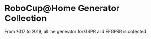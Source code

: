 # RoboCup@Home Generator Collection
 From 2017 to 2019, all the generator for GSPR and EEGPSR is collected
